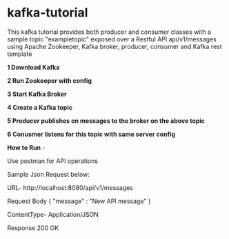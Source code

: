 # kafka-tutorial
This kafka tutorial provides both producer and consumer classes with a sample topic "exampletopic" exposed over  a Restful API api/v1/messages
using Apache Zookeeper, Kafka broker, producer, consumer and Kafka rest template

**1 Download Kafka**

**2 Run Zookeeper with config**

**3 Start Kafka Broker**

**4 Create a Kafka topic**

**5 Producer publishes on messages to the broker on the above topic**

**6 Conusmer listens for this topic with same server config**

**How to Run** -

Use postman for API operations

Sample Json Request below:

URL- http://localhost:8080/api/v1/messages

Request Body 
{
    "message" : "New API message"
}

ContentType- Application/JSON

Response
200 OK

